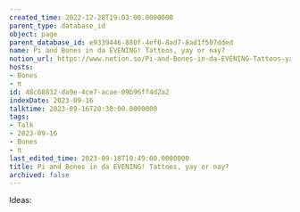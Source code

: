 ```yaml
---
created_time: 2022-12-28T19:03:00.0000000
parent_type: database_id
object: page
parent_database_id: e9339446-880f-4ef0-8ad7-8ad1f507dded
name: Pi and Bones in da EVENING! Tattoos, yay or nay?
notion_url: https://www.notion.so/Pi-and-Bones-in-da-EVENING-Tattoos-yay-or-nay-48c68832da9e4ce7acae09b96ff4d2a2
hosts:
- Bones
- π
id: 48c68832-da9e-4ce7-acae-09b96ff4d2a2
indexDate: 2023-09-16
talktime: 2023-09-16T20:30:00.0000000
tags:
- Talk
- 2023-09-16
- Bones
- π
last_edited_time: 2023-09-18T10:49:00.0000000
title: Pi and Bones in da EVENING! Tattoos, yay or nay?
archived: false
---
```


Ideas:
























